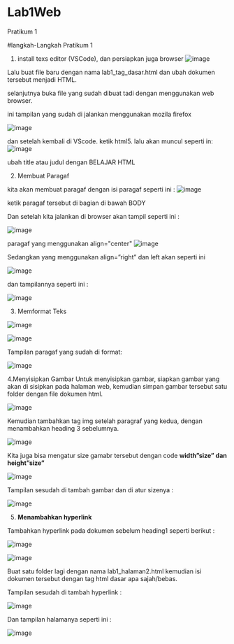 # Lab1Web
Pratikum 1

#langkah-Langkah Pratikum 1

1.	install texs editor (VSCode), dan persiapkan juga browser
![image](https://user-images.githubusercontent.com/56193251/113146979-85891e80-925a-11eb-9958-0475e676de6d.png)

Lalu buat file baru dengan nama lab1_tag_dasar.html dan ubah dokumen tersebut menjadi HTML.

selanjutnya buka file yang sudah dibuat tadi dengan menggunakan web browser.

ini tampilan yang sudah di jalankan menggunakan mozila firefox

![image](https://user-images.githubusercontent.com/56193251/113147201-bc5f3480-925a-11eb-85b0-cd8a8845598d.png)

dan setelah kembali di VScode. ketik html5. lalu akan muncul seperti in:
![image](https://user-images.githubusercontent.com/56193251/113148328-ecf39e00-925b-11eb-96a7-829ca7a90a0c.png)

ubah title atau judul dengan BELAJAR HTML

2. Membuat Paragaf

kita akan membuat paragaf dengan isi paragaf seperti ini :
![image](https://user-images.githubusercontent.com/56193251/113149098-d8fc6c00-925c-11eb-8014-baf37c13620f.png)

ketik paragaf tersebut di bagian di bawah BODY 

Dan setelah kita jalankan di browser akan tampil  seperti ini :


![image](https://user-images.githubusercontent.com/56193251/113149621-6cce3800-925d-11eb-9608-75a8014417fb.png)

paragaf yang menggunakan align="center" 
![image](https://user-images.githubusercontent.com/56193251/113150147-f5e56f00-925d-11eb-8c87-6fb8913e6bf1.png)

Sedangkan yang menggunakan align=”right” dan left akan seperti ini

![image](https://user-images.githubusercontent.com/56193251/113150738-95a2fd00-925e-11eb-9b50-d730fe765169.png)


dan tampilannya seperti ini :

![image](https://user-images.githubusercontent.com/56193251/113150915-c3884180-925e-11eb-9532-3e687000c311.png)

3. Memformat Teks

![image](https://user-images.githubusercontent.com/56193251/113151068-ed416880-925e-11eb-9e59-a33c40f0021c.png)

![image](https://user-images.githubusercontent.com/56193251/113151515-5aed9480-925f-11eb-806e-313ede3ec306.png)

Tampilan paragaf yang sudah di format:

![image](https://user-images.githubusercontent.com/56193251/113151691-8a040600-925f-11eb-8322-f153e36822cb.png)

4.Menyisipkan Gambar
Untuk menyisipkan gambar, siapkan gambar yang akan di sisipkan pada halaman web, kemudian simpan gambar tersebut satu folder dengan file dokumen html.

![image](https://user-images.githubusercontent.com/56193251/113152105-faab2280-925f-11eb-8836-7f60ad071669.png)

Kemudian tambahkan tag img setelah paragraf yang kedua, dengan menambahkan heading 3
sebelumnya.

![image](https://user-images.githubusercontent.com/56193251/113152501-642b3100-9260-11eb-8149-37ee57f71193.png)

Kita juga bisa mengatur size gamabr tersebut dengan code <b>width”size” dan height”size”</b>

![image](https://user-images.githubusercontent.com/56193251/113153152-01866500-9261-11eb-962c-2f4182a0db7c.png)

Tampilan sesudah di tambah gambar dan di atur sizenya :

![image](https://user-images.githubusercontent.com/56193251/113153443-4e6a3b80-9261-11eb-8e25-21406ef01a61.png)

5. <b>Menambahkan hyperlink</b>

Tambahkan hyperlink pada dokumen sebelum heading1 seperti berikut :

![image](https://user-images.githubusercontent.com/56193251/113153841-abfe8800-9261-11eb-95d9-3b60c76b56a5.png)

![image](https://user-images.githubusercontent.com/56193251/113153978-c6386600-9261-11eb-8433-9fc403272015.png)

Buat satu folder lagi dengan nama lab1_halaman2.html kemudian isi dokumen tersebut dengan tag html dasar apa sajah/bebas.

Tampilan sesudah di tambah hyperlink :

![image](https://user-images.githubusercontent.com/56193251/113154578-55457e00-9262-11eb-9775-33d7861a82df.png)

Dan tampilan halamanya seperti ini :

![image](https://user-images.githubusercontent.com/56193251/113154682-7312e300-9262-11eb-8a58-1f7ac2da8c66.png)












